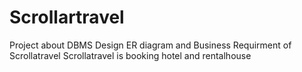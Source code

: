 # Scrollartravel
Project about DBMS
Design ER diagram and Business Requirment of Scrollatravel
Scrollatravel is booking hotel and rentalhouse 
